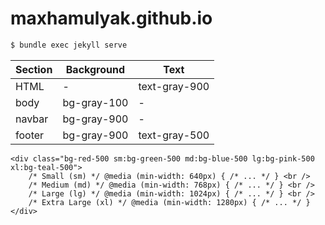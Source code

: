 # maxhamulyak.github.io

```sh
$ bundle exec jekyll serve
```

|Section| Background | Text |
| --- | --- | --- |
| HTML | - |  text-gray-900 |
| body | bg-gray-100 | - |
| navbar | bg-gray-900 | - |
| footer | bg-gray-900 | text-gray-500 |

    <div class="bg-red-500 sm:bg-green-500 md:bg-blue-500 lg:bg-pink-500 xl:bg-teal-500">
        /* Small (sm) */ @media (min-width: 640px) { /* ... */ } <br />
        /* Medium (md) */ @media (min-width: 768px) { /* ... */ } <br />
        /* Large (lg) */ @media (min-width: 1024px) { /* ... */ } <br />
        /* Extra Large (xl) */ @media (min-width: 1280px) { /* ... */ }
    </div>

